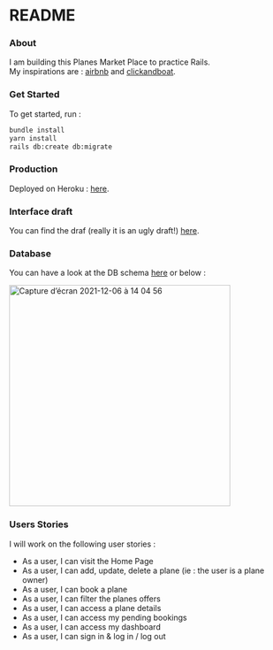 # README

### About
I am building this Planes Market Place to practice Rails.<br>
My inspirations are : [airbnb](https://www.clickandboat.com/) and [clickandboat](https://www.airbnb.com/).<br>

### Get Started
To get started, run : 
```sh
bundle install
yarn install
rails db:create db:migrate
```

### Production
Deployed on Heroku : [here](https://clickandfly.herokuapp.com/).

### Interface draft
You can find the draf (really it is an ugly draft!) [here](https://miro.com/app/board/uXjVOd4amUQ=/).

### Database
You can have a look at the DB schema [here](https://kitt.lewagon.com/db/48003) or below :

<img width="400" alt="Capture d’écran 2021-12-06 à 14 04 56" src="https://user-images.githubusercontent.com/60131956/144851026-389e4d77-9885-4daf-8f24-ac4271831dd0.png">

### Users Stories
I will work on the following user stories : 
  - As a user, I can visit the Home Page
  - As a user, I can add, update, delete a plane (ie : the user is a plane owner)
  - As a user, I can book a plane
  - As a user, I can filter the planes offers
  - As a user, I can access a plane details 
  - As a user, I can access my pending bookings
  - As a user, I can access my dashboard
  - As a user, I can sign in & log in / log out
